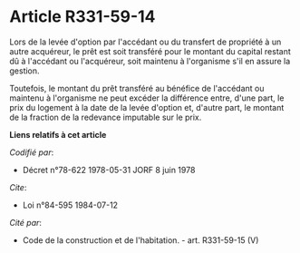 # Article R331-59-14

Lors de la levée d'option par l'accédant ou du transfert de propriété à un autre acquéreur, le prêt est soit transféré pour
le montant du capital restant dû à l'accédant ou l'acquéreur, soit maintenu à l'organisme s'il en assure la gestion.

Toutefois, le montant du prêt transféré au bénéfice de l'accédant ou maintenu à l'organisme ne peut excéder la différence
entre, d'une part, le prix du logement à la date de la levée d'option et, d'autre part, le montant de la fraction de la
redevance imputable sur le prix.

**Liens relatifs à cet article**

_Codifié par_:

  - Décret n°78-622 1978-05-31 JORF 8 juin 1978

_Cite_:

  - Loi n°84-595 1984-07-12

_Cité par_:

  - Code de la construction et de l'habitation. - art. R331-59-15 (V)
